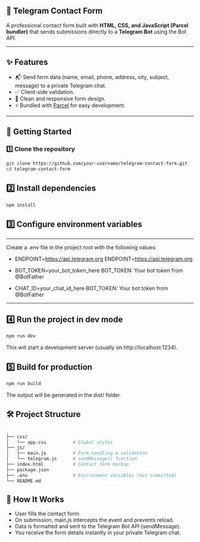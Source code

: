 ## 📩 Telegram Contact Form

A professional contact form built with **HTML, CSS, and JavaScript (Parcel bundler)** that sends submissions directly to a **Telegram Bot** using the Bot API.

---

## ✨ Features

- 📬 Send form data (name, email, phone, address, city, subject, message) to a private Telegram chat.
- ✅ Client-side validation.
- 🎨 Clean and responsive form design.
- ⚡ Bundled with [Parcel](https://parceljs.org/) for easy development.

---

## 🚀 Getting Started

### 1️⃣ Clone the repository

```bash
git clone https://github.com/your-username/telegram-contact-form.git
cd telegram-contact-form
```

## 2️⃣ Install dependencies

```bash
npm install
```

## 3️⃣ Configure environment variables

---

Create a .env file in the project root with the following values:

- ENDPOINT=https://api.telegram.org
  ENDPOINT=https://api.telegram.org

- BOT_TOKEN=your_bot_token_here
  BOT_TOKEN: Your bot token from @BotFather

- CHAT_ID=your_chat_id_here
  BOT_TOKEN: Your bot token from @BotFather

---

## 4️⃣ Run the project in dev mode

```bash
npm run dev
```

This will start a development server (usually on http://localhost:1234).

## 5️⃣ Build for production

```bash
npm run build
```

The output will be generated in the dist/ folder.

## 🛠 Project Structure

```bash
.
├── css/
│   └── app.css          # Global styles
├── js/
│   ├── main.js          # Form handling & validation
│   └── telegram.js      # sendMessage() function
├── index.html           # Contact form markup
├── package.json
├── .env                 # Environment variables (not committed)
└── README.md

```

## 📡 How It Works

- User fills the contact form.
- On submission, main.js intercepts the event and prevents reload.
- Data is formatted and sent to the Telegram Bot API (sendMessage).
- You receive the form details instantly in your private Telegram chat.
